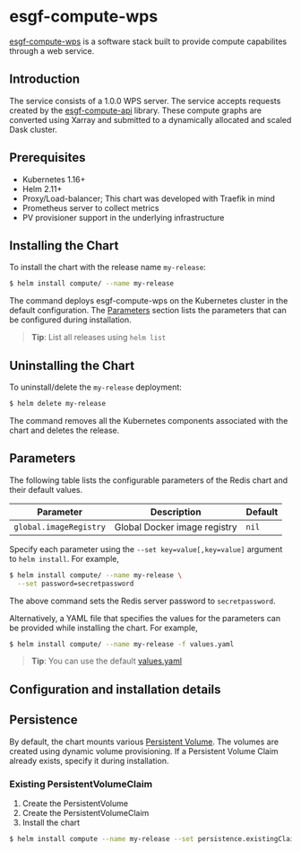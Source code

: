 
# esgf-compute-wps

[esgf-compute-wps](https://github.com/ESGF/esgf-compute-wps) is a software stack built to provide compute capabilites through a web service. 

## Introduction

The service consists of a 1.0.0 WPS server. The service accepts requests created by the [esgf-compute-api](https://github.com/ESGF/esgf-compute-api) library. These compute graphs are converted using Xarray and submitted to a dynamically allocated and scaled Dask cluster.

## Prerequisites

- Kubernetes 1.16+
- Helm 2.11+
- Proxy/Load-balancer; This chart was developed with Traefik in mind
- Prometheus server to collect metrics
- PV provisioner support in the underlying infrastructure

## Installing the Chart

To install the chart with the release name `my-release`:

```bash
$ helm install compute/ --name my-release
```
The command deploys esgf-compute-wps on the Kubernetes cluster in the default configuration. The [Parameters](#parameters) section lists the parameters that can be configured during installation.

> **Tip**: List all releases using `helm list`

## Uninstalling the Chart

To uninstall/delete the `my-release` deployment:

```bash
$ helm delete my-release
```

The command removes all the Kubernetes components associated with the chart and deletes the release.

## Parameters

The following table lists the configurable parameters of the Redis chart and their default values.

| Parameter                                     | Description                                                                                                                                         | Default                                                 |
| --------------------------------------------- | --------------------------------------------------------------------------------------------------------------------------------------------------- | ------------------------------------------------------- |
| `global.imageRegistry`                        | Global Docker image registry                                                                                                                        | `nil`                                                   |

Specify each parameter using the `--set key=value[,key=value]` argument to `helm install`. For example,

```bash
$ helm install compute/ --name my-release \
  --set password=secretpassword
```

The above command sets the Redis server password to `secretpassword`.

Alternatively, a YAML file that specifies the values for the parameters can be provided while installing the chart. For example,

```bash
$ helm install compute/ --name my-release -f values.yaml
```

> **Tip**: You can use the default [values.yaml](values.yaml)

## Configuration and installation details

## Persistence

By default, the chart mounts various [Persistent Volume](http://kubernetes.io/docs/user-guide/persistent-volumes/). The volumes are created using dynamic volume provisioning. If a Persistent Volume Claim already exists, specify it during installation.

### Existing PersistentVolumeClaim

1. Create the PersistentVolume
2. Create the PersistentVolumeClaim
3. Install the chart

```bash
$ helm install compute --name my-release --set persistence.existingClaim=PVC_NAME
```
